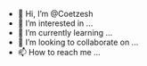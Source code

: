 - 👋 Hi, I’m @Coetzesh
- 👀 I’m interested in ...
- 🌱 I’m currently learning ...
- 💞️ I’m looking to collaborate on ...
- 📫 How to reach me ...

<!---
Coetzesh/Coetzesh is a ✨ special ✨ repository because its `README.md` (this file) appears on your GitHub profile.
You can click the Preview link to take a look at your changes.
--->
